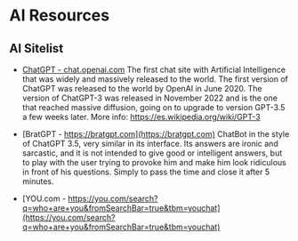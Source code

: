 # AI Resources

## AI Sitelist 

* [ChatGPT - chat.openai.com](chat.openai.com)
  The first chat site with Artificial Intelligence that was widely and massively released to the world.
  The first version of ChatGPT was released to the world by OpenAI in June 2020.
  The version of ChatGPT-3 was released in November 2022 and is the one that reached massive diffusion, going on to upgrade to version GPT-3.5 a few weeks later.
  More info: https://es.wikipedia.org/wiki/GPT-3 


* [BratGPT - https://bratgpt.com](https://bratgpt.com)
  ChatBot in the style of ChatGPT 3.5, very similar in its interface. Its answers are ironic and sarcastic, and it is not intended to give good or intelligent answers, but to play with the user trying to provoke him and make him look ridiculous in front of his questions. Simply to pass the time and close it after 5 minutes.


* [YOU.com - https://you.com/search?q=who+are+you&fromSearchBar=true&tbm=youchat](https://you.com/search?q=who+are+you&fromSearchBar=true&tbm=youchat)



